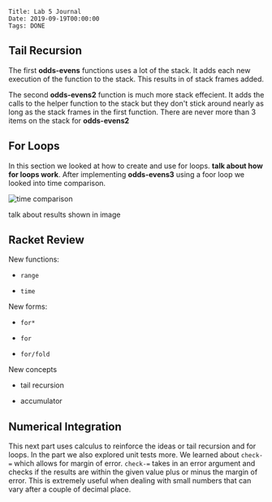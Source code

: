     Title: Lab 5 Journal
    Date: 2019-09-19T00:00:00
    Tags: DONE

## Tail Recursion

The first **odds-evens** functions uses a lot of the stack. It adds each new execution of the function to the stack. This results in <number> of stack frames added.

The second **odds-evens2** function is much more stack effecient. It adds the calls to the helper function to the stack but they don't stick around nearly as long as the stack frames in the first function. There are never more than 3 items on the stack for **odds-evens2**

## For Loops

In this section we looked at how to create and use for loops. **talk about how for loops work**. After implementing **odds-evens3** using a foor loop we looked into time comparison. 

![time comparison](https://i.imgur.com/89tLoOg.png)

talk about results shown in image

## Racket Review

New functions:

- `range`

- `time`

New forms:

- `for*`

- `for`

- `for/fold`

New concepts

- tail recursion

- accumulator

## Numerical Integration

This next part uses calculus to reinforce the ideas or tail recursion and for loops. In the part we also explored unit tests more. We learned about `check-=` which allows for margin of error. `check-=` takes in an error argument and checks if the results are within the given value plus or minus the margin of error. This is extremely useful when dealing with small numbers that can vary after a couple of decimal place.

